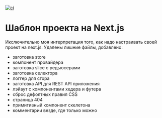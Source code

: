[![ci](https://github.com/Arlet2/selectel-front/actions/workflows/main.yml/badge.svg)](https://github.com/Arlet2/selectel-front/actions/workflows/main.yml)
# Шаблон проекта на Next.js

Икслючительно моя интерпретация того, как надо настраивать своей проект на next.js. Удалены лишние файлы, добавлено:
 - заготовка store
 - компонент провайдера
 - заготовка slice с редьюсерами
 - заготовка селектора
 - логгер для стора
 - заготовка API для REST API приложения
 - лэйаут с компонентами хедера и футера
 - сброс дефолтных правил СSS
 - страница 404
 - примитивный компонент скелетона 
 - комментарии везде, где только можно
